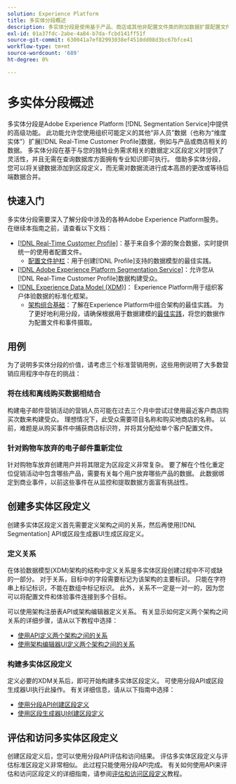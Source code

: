 ```yaml
---
solution: Experience Platform
title: 多实体分段概述
description: 多实体分段是使用基于产品、商店或其他非配置文件类的附加数据扩展配置文件数据的能力。 连接后，其他类中的数据将变得可用，就好像它们是配置文件架构的原生数据一样。
exl-id: 01a37fdc-2abe-4a84-b7da-fcbd141ff51f
source-git-commit: 630041a7ef82993038ef4510dd08d3bc67bfce41
workflow-type: tm+mt
source-wordcount: '689'
ht-degree: 0%

---
```


# 多实体分段概述

多实体分段是Adobe Experience Platform [!DNL Segmentation Service]中提供的高级功能。 此功能允许您使用组织可能定义的其他“非人员”数据（也称为“维度实体”）扩展[!DNL Real-Time Customer Profile]数据，例如与产品或商店相关的数据。 多实体分段在基于与您的独特业务需求相关的数据定义区段定义时提供了灵活性，并且无需在查询数据库方面拥有专业知识即可执行。 借助多实体分段，您可以将关键数据添加到区段定义，而无需对数据流进行成本高昂的更改或等待后端数据合并。

## 快速入门

多实体分段需要深入了解分段中涉及的各种Adobe Experience Platform服务。 在继续本指南之前，请查看以下文档：

* [[!DNL Real-Time Customer Profile]](../../profile/home.md)：基于来自多个源的聚合数据，实时提供统一的使用者配置文件。
   * [配置文件护栏](../../profile/guardrails.md)：用于创建[!DNL Profile]支持的数据模型的最佳实践。
* [[!DNL Adobe Experience Platform Segmentation Service]](../home.md)：允许您从[!DNL Real-Time Customer Profile]数据构建受众。
* [[!DNL Experience Data Model (XDM)]](../../xdm/home.md)： Experience Platform用于组织客户体验数据的标准化框架。
   * [架构组合基础](../../xdm/schema/composition.md#union)：了解在Experience Platform中组合架构的最佳实践。 为了更好地利用分段，请确保根据用于数据建模的[最佳实践](../../xdm/schema/best-practices.md)，将您的数据作为配置文件和事件摄取。

## 用例

为了说明多实体分段的价值，请考虑三个标准营销用例，这些用例说明了大多数营销应用程序中存在的挑战：

### 将在线和离线购买数据相结合

构建电子邮件营销活动的营销人员可能在过去三个月中尝试过使用最近客户商店购买次数来构建受众。 理想情况下，此受众需要项目名称和购买地商店的名称。 以前，难题是从购买事件中捕获商店标识符，并将其分配给单个客户配置文件。

### 针对购物车放弃的电子邮件重新定位

针对购物车放弃创建用户并将其限定为区段定义非常复杂。 要了解在个性化重定位促销活动中包含哪些产品，需要有关每个用户放弃哪些产品的数据。 此数据绑定到商业事件，以前这些事件在从监控和提取数据方面富有挑战性。

## 创建多实体区段定义

创建多实体区段定义首先需要定义架构之间的关系，然后再使用[!DNL Segmentation] API或区段生成器UI生成区段定义。

### 定义关系

在体验数据模型(XDM)架构的结构中定义关系是多实体区段创建过程中不可或缺的一部分。 对于关系，目标中的字段需要标记为该架构的主要标识。 只能在字符串上标记标识，不能在数组中标记标识。 此外，关系不一定是一对一的，因为您可以将配置文件和体验事件连接到多个目标。

可以使用架构注册表API或架构编辑器定义关系。 有关显示如何定义两个架构之间关系的详细步骤，请从以下教程中选择：

* [使用API定义两个架构之间的关系](../../xdm/tutorials/relationship-api.md)
* [使用架构编辑器UI定义两个架构之间的关系](../../xdm/tutorials/relationship-ui.md)

### 构建多实体区段定义

定义必要的XDM关系后，即可开始构建多实体区段定义。 可使用分段API或区段生成器UI执行此操作。 有关详细信息，请从以下指南中选择：

* [使用分段API创建区段定义](./create-a-segment.md)
* [使用区段生成器UI创建区段定义](../ui/overview.md)

## 评估和访问多实体区段定义

创建区段定义后，您可以使用分段API评估和访问结果。 评估多实体区段定义与评估标准区段定义非常相似。 此过程只能使用分段API完成。 有关如何使用API来评估和访问区段定义的详细指南，请参阅[评估和访问区段定义](./evaluate-a-segment.md)教程。
